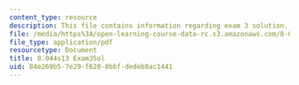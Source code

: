```yaml
---
content_type: resource
description: This file contains information regarding exam 3 solution.
file: /media/https%3A/open-learning-course-data-rc.s3.amazonaws.com/8-044-statistical-physics-i-spring-2013/84e269b57e29f6200bbfdedeb8ac1441_MIT8_044S14_exam3sol_03.pdf
file_type: application/pdf
resourcetype: Document
title: 8.044s13 Exam3Sol
uid: 84e269b5-7e29-f620-0bbf-dedeb8ac1441
---
```

